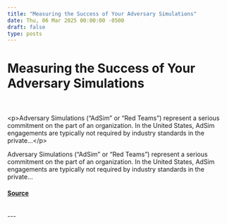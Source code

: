 ```yaml
---
title: "Measuring the Success of Your Adversary Simulations"
date: Thu, 06 Mar 2025 00:00:00 -0500
draft: false
type: posts
---
```

# Measuring the Success of Your Adversary Simulations

<br/>

<br/>
 &lt;p&gt;Adversary Simulations (“AdSim” or “Red Teams”) represent a serious commitment on the part of an organization. In the United States, AdSim engagements are typically not required by industry standards in the private…&lt;/p&gt; 
<br/>
<p>Adversary Simulations (“AdSim” or “Red Teams”) represent a serious commitment on the part of an organization. In the United States, AdSim engagements are typically not required by industry standards in the private…</p>

#### [Source](https://trustedsec.com/blog/measuring-the-success-of-your-adversary-simulations)

<br/>
---
